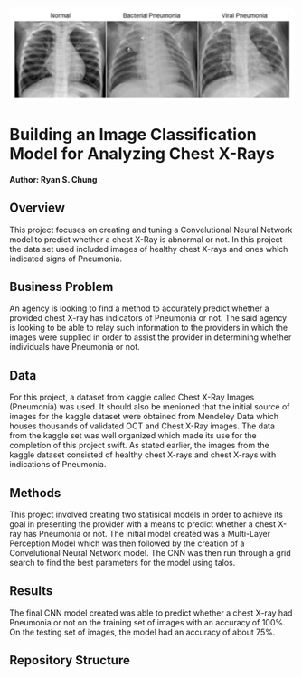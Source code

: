 <img src="Images\1.png" alt="A" style="zoom:300%;" width="500"/>

# Building an Image Classification Model for Analyzing Chest X-Rays

#### Author: Ryan S. Chung

## Overview
This project focuses on creating and tuning a Convelutional Neural Network model to predict whether a chest X-Ray is abnormal or not.  In this project the data set used included images of healthy chest X-rays and ones which indicated signs of Pneumonia.

## Business Problem
An agency is looking to find a method to accurately predict whether a provided chest X-ray has indicators of Pneumonia or not.  The said agency is looking to be able to relay such information to the providers in which the images were supplied in order to assist the provider in determining whether individuals have Pneumonia or not.

## Data
For this project, a dataset from kaggle called Chest X-Ray Images (Pneumonia) was used.  It should also be menioned that the initial source of images for the kaggle dataset were obtained from Mendeley Data which houses thousands of validated OCT and Chest X-Ray images.  The data from the kaggle set was well organized which made its use for the completion of this project swift.  As stated earlier, the images from the kaggle dataset consisted of healthy chest X-rays and chest X-rays with indications of Pneumonia.

## Methods
This project involved creating two statisical models in order to achieve its goal in presenting the provider with a means to predict whether a chest X-ray has Pneumonia or not.  The initial model created was a Multi-Layer Perception Model which was then followed by the creation of a Convelutional Neural Network model.  The CNN was then run through a grid search to find the best parameters for the model using talos.

## Results
The final CNN model created was able to predict whether a chest X-ray had Pneumonia or not on the training set of images with an accuracy of 100%.  On the testing set of images, the model had an accuracy of about 75%.

## Repository Structure
